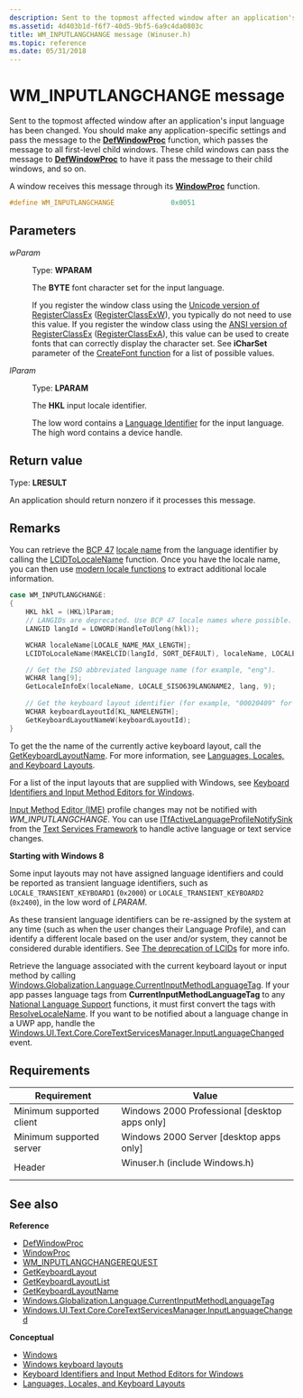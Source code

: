 ```yaml
---
description: Sent to the topmost affected window after an application's input language has been changed. You should make any application-specific settings and pass the message to the DefWindowProc function, which passes the message to all first-level child windows.
ms.assetid: 4d403b1d-f6f7-40d5-9bf5-6a9c4da0803c
title: WM_INPUTLANGCHANGE message (Winuser.h)
ms.topic: reference
ms.date: 05/31/2018
---
```


# WM\_INPUTLANGCHANGE message

Sent to the topmost affected window after an application's input language has been changed. You should make any application-specific settings and pass the message to the [**DefWindowProc**](/windows/desktop/api/winuser/nf-winuser-defwindowproca) function, which passes the message to all first-level child windows. These child windows can pass the message to [**DefWindowProc**](/windows/desktop/api/winuser/nf-winuser-defwindowproca) to have it pass the message to their child windows, and so on.

A window receives this message through its [**WindowProc**](/windows/win32/api/winuser/nc-winuser-wndproc) function.

```C++
#define WM_INPUTLANGCHANGE              0x0051
```

## Parameters

<dl> <dt>

*wParam*

</dt> <dd>
  
Type: **WPARAM**

The **BYTE** font character set for the input language.
  
If you register the window class using the [Unicode version of RegisterClassEx](/windows/win32/winmsg/about-window-classes#registering-a-window-class) ([RegisterClassExW](/windows/win32/api/winuser/nf-winuser-registerclassexw)), you typically do not need to use this value. If you register the window class using the [ANSI version of RegisterClassEx](/windows/win32/winmsg/about-window-classes#registering-a-window-class) ([RegisterClassExA](/windows/win32/api/winuser/nf-winuser-registerclassexa)), this value can be used to create fonts that can correctly display the character set. See **iCharSet** parameter of the [CreateFont function](/windows/win32/api/wingdi/nf-wingdi-createfontw) for a list of possible values.

</dd> <dt>

*lParam*

</dt> <dd>
 
Type: **LPARAM**

The **HKL** input locale identifier.
  
The low word contains a [Language Identifier](/windows/win32/intl/language-identifiers) for the input language. The high word contains a device handle.

</dd> </dl>

## Return value

Type: **LRESULT**

An application should return nonzero if it processes this message.

## Remarks

You can retrieve the [BCP 47](https://www.rfc-editor.org/info/bcp47) [locale name](../Intl/locale-names.md) from the language identifier by calling the [LCIDToLocaleName](/windows/win32/api/winnls/nf-winnls-lcidtolocalename) function. Once you have the locale name, you can then use [modern locale functions](/windows/win32/intl/calling-the--locale-name--functions) to extract additional locale information.

```cpp
case WM_INPUTLANGCHANGE:
{
    HKL hkl = (HKL)lParam;
    // LANGIDs are deprecated. Use BCP 47 locale names where possible.
    LANGID langId = LOWORD(HandleToUlong(hkl));

    WCHAR localeName[LOCALE_NAME_MAX_LENGTH];
    LCIDToLocaleName(MAKELCID(langId, SORT_DEFAULT), localeName, LOCALE_NAME_MAX_LENGTH, 0);

    // Get the ISO abbreviated language name (for example, "eng").
    WCHAR lang[9];
    GetLocaleInfoEx(localeName, LOCALE_SISO639LANGNAME2, lang, 9);
    
    // Get the keyboard layout identifier (for example, "00020409" for United States-International keyboard layout)
    WCHAR keyboardLayoutId[KL_NAMELENGTH];
    GetKeyboardLayoutNameW(keyboardLayoutId);
}
```

To get the the name of the currently active keyboard layout, call the [GetKeyboardLayoutName](/windows/win32/api/winuser/nf-winuser-getkeyboardlayoutnamew). For more information, see [Languages, Locales, and Keyboard Layouts](/windows/win32/inputdev/about-keyboard-input#languages-locales-and-keyboard-layouts).

For a list of the input layouts that are supplied with Windows, see [Keyboard Identifiers and Input Method Editors for Windows](/windows-hardware/manufacture/desktop/windows-language-pack-default-values).

[Input Method Editor (IME)](/windows/apps/design/input/input-method-editors) profile changes may not be notified with *WM_INPUTLANGCHANGE*. You can use [ITfActiveLanguageProfileNotifySink](/windows/win32/api/msctf/nn-msctf-itfactivelanguageprofilenotifysink) from the [Text Services Framework](/windows/win32/tsf/text-services-framework) to handle active language or text service changes.

**Starting with Windows 8**

Some input layouts may not have assigned language identifiers and could be reported as transient language identifiers, such as `LOCALE_TRANSIENT_KEYBOARD1` (`0x2000`) or `LOCALE_TRANSIENT_KEYBOARD2` (`0x2400`), in the low word of *LPARAM*. 

As these transient language identifiers can be re-assigned by the system at any time (such as when the user changes their Language Profile), and can identify a different locale based on the user and/or system, they cannot be considered durable identifiers. See [The deprecation of LCIDs](/globalization/locale/locale-names#the-deprecation-of-lcids) for more info.

Retrieve the language associated with the current keyboard layout or input method by calling [Windows.Globalization.Language.CurrentInputMethodLanguageTag](/uwp/api/windows.globalization.language.currentinputmethodlanguagetag). If your app passes language tags from **CurrentInputMethodLanguageTag** to any [National Language Support](/windows/win32/intl/national-language-support-functions) functions, it must first convert the tags with [ResolveLocaleName](/windows/win32/api/winnls/nf-winnls-resolvelocalename). If you want to be notified about a language change in a UWP app, handle the [Windows.UI.Text.Core.CoreTextServicesManager.InputLanguageChanged](/uwp/api/windows.ui.text.core.coretextservicesmanager.inputlanguagechanged) event.

## Requirements

| Requirement | Value |
|-------------------------------------|----------------------------------------------------------------------------------------------------------|
| Minimum supported client<br/> | Windows 2000 Professional \[desktop apps only\]<br/>                                               |
| Minimum supported server<br/> | Windows 2000 Server \[desktop apps only\]<br/>                                                     |
| Header<br/>                   | <dl> <dt>Winuser.h (include Windows.h)</dt> </dl> |

## See also

**Reference**

- [DefWindowProc](/windows/win32/api/winuser/nf-winuser-defwindowproca)
- [WindowProc](/windows/win32/api/winuser/nc-winuser-wndproc)
- [WM\_INPUTLANGCHANGEREQUEST](wm-inputlangchangerequest.md)
- [GetKeyboardLayout](/windows/win32/api/winuser/nf-winuser-getkeyboardlayout)
- [GetKeyboardLayoutList](/windows/win32/api/winuser/nf-winuser-getkeyboardlayoutlist)
- [GetKeyboardLayoutName](/windows/win32/api/winuser/nf-winuser-getkeyboardlayoutnamew)
- [Windows.Globalization.Language.CurrentInputMethodLanguageTag](/uwp/api/windows.globalization.language.currentinputmethodlanguagetag)
- [Windows.UI.Text.Core.CoreTextServicesManager.InputLanguageChanged](/uwp/api/windows.ui.text.core.coretextservicesmanager.inputlanguagechanged)

**Conceptual**

- [Windows](windows.md)
- [Windows keyboard layouts](/globalization/windows-keyboard-layouts)
- [Keyboard Identifiers and Input Method Editors for Windows](/windows-hardware/manufacture/desktop/windows-language-pack-default-values)
- [Languages, Locales, and Keyboard Layouts](/windows/win32/inputdev/about-keyboard-input#languages-locales-and-keyboard-layouts)
